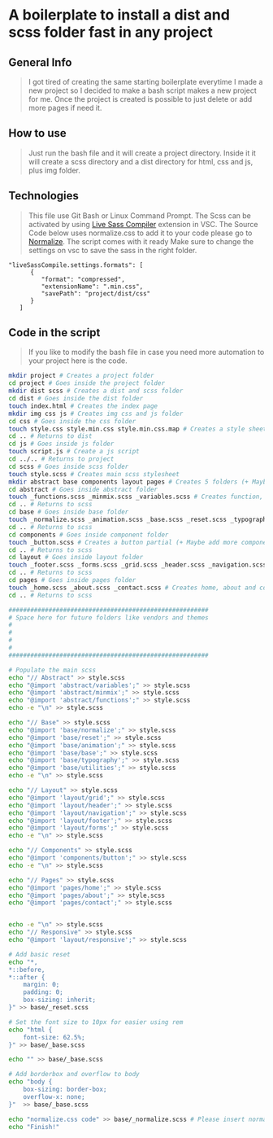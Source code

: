 # A boilerplate to install a dist and scss folder fast in any project #

## General Info ##

> I got tired of creating the same starting boilerplate everytime I made a new project so I decided to make a bash script makes a new project for me. Once the project is created is possible to just delete or add more pages if need it.

## How to use ##

> Just run the bash file and it will create a project directory. Inside it it will create a scss directory and a dist directory for html, css and js, plus img folder. 

## Technologies ##

>This file use Git Bash or Linux Command Prompt. The Scss can be activated by using [Live Sass Compiler](https://github.com/ritwickdey/vscode-live-sass-compiler) extension in VSC.
>The Source Code below uses normalize.css to add it to your code please go to [Normalize](https://necolas.github.io/normalize.css/8.0.1/normalize.css). The script comes with it ready
Make sure to change the settings on vsc to save the sass in the right folder.
```
"liveSassCompile.settings.formats": [
      {
         "format": "compressed",
         "extensionName": ".min.css",
         "savePath": "project/dist/css"
      }
   ]
```

## Code in the script ##
> If you like to modify the bash file in case you need more automation to your project here is the code.

```bash
mkdir project # Creates a project folder
cd project # Goes inside the project folder
mkdir dist scss # Creates a dist and scss folder
cd dist # Goes inside the dist folder
touch index.html # Creates the index page
mkdir img css js # Creates img css and js folder
cd css # Goes inside the css folder
touch style.css style.min.css style.min.css.map # Creates a style sheet and minified css and map stylesheet
cd .. # Returns to dist
cd js # Goes inside js folder
touch script.js # Create a js script
cd ../.. # Returns to project
cd scss # Goes inside scss folder
touch style.scss # Creates main scss stylesheet
mkdir abstract base components layout pages # Creates 5 folders (+ Maybe add more in the future like vendor and themes)
cd abstract # Goes inside abstract folder
touch _functions.scss _minmix.scss _variables.scss # Creates function, mixins and variables partials
cd .. # Returns to scss
cd base # Goes inside base folder
touch _normalize.scss _animation.scss _base.scss _reset.scss _typography.scss _utilities.scss # Creates a normalize, animation, base, reset, typography and utilities partials
cd .. # Returns to scss
cd components # Goes inside component folder
touch _button.scss # Creates a button partial (+ Maybe add more components in the future like cards, collapsables and dropdowns)
cd .. # Returns to scss
cd layout # Goes inside layout folder
touch _footer.scss _forms.scss _grid.scss _header.scss _navigation.scss _responsive.scss # Creates footer, forms, grid, header, navigation and responsive partials (+ Maybe have breakpoints and other layout elements)
cd .. # Returns to scss
cd pages # Goes inside pages folder
touch _home.scss _about.scss _contact.scss # Creates home, about and contact partials
cd .. # Returns to scss

#######################################################
# Space here for future folders like vendors and themes
#
#
#
#
#######################################################

# Populate the main scss 
echo "// Abstract" >> style.scss 
echo "@import 'abstract/variables';" >> style.scss
echo "@import 'abstract/minmix';" >> style.scss
echo "@import 'abstract/functions';" >> style.scss
echo -e "\n" >> style.scss

echo "// Base" >> style.scss
echo "@import 'base/normalize';" >> style.scss
echo "@import 'base/reset';" >> style.scss
echo "@import 'base/animation';" >> style.scss
echo "@import 'base/base';" >> style.scss
echo "@import 'base/typography';" >> style.scss
echo "@import 'base/utilities';" >> style.scss
echo -e "\n" >> style.scss

echo "// Layout" >> style.scss
echo "@import 'layout/grid';" >> style.scss
echo "@import 'layout/header';" >> style.scss
echo "@import 'layout/navigation';" >> style.scss
echo "@import 'layout/footer';" >> style.scss
echo "@import 'layout/forms';" >> style.scss
echo -e "\n" >> style.scss

echo "// Components" >> style.scss
echo "@import 'components/button';" >> style.scss
echo -e "\n" >> style.scss

echo "// Pages" >> style.scss
echo "@import 'pages/home';" >> style.scss
echo "@import 'pages/about';" >> style.scss
echo "@import 'pages/contact';" >> style.scss


echo -e "\n" >> style.scss
echo "// Responsive" >> style.scss
echo "@import 'layout/responsive';" >> style.scss

# Add basic reset
echo "*,
*::before,
*::after {
    margin: 0;
    padding: 0;
    box-sizing: inherit;
}" >> base/_reset.scss

# Set the font size to 10px for easier using rem
echo "html {
    font-size: 62.5%;
}" >> base/_base.scss

echo "" >> base/_base.scss

# Add borderbox and overflow to body
echo "body {
    box-sizing: border-box;
    overflow-x: none;
}"  >> base/_base.scss

echo "normalize.css code" >> base/_normalize.scss # Please insert normalize code here https://necolas.github.io/normalize.css/8.0.1/normalize.css
echo "Finish!"
```
